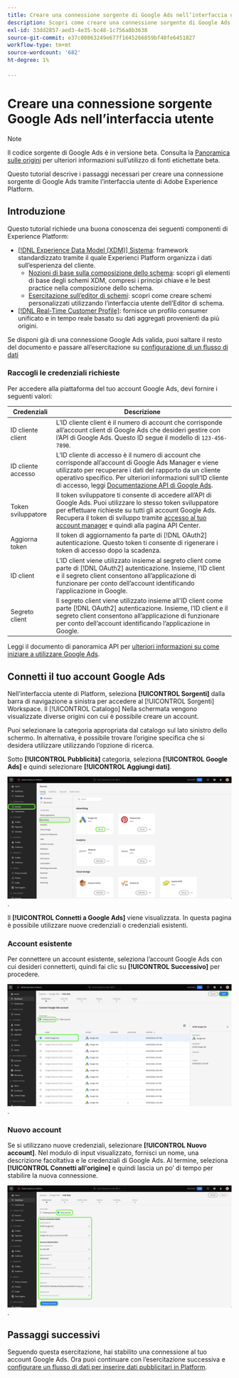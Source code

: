 ```yaml
---
title: Creare una connessione sorgente di Google Ads nell’interfaccia utente
description: Scopri come creare una connessione sorgente di Google Ads utilizzando l’interfaccia utente di Adobe Experience Platform.
exl-id: 33dd2857-aed3-4e35-bc48-1c756a8b3638
source-git-commit: e37c00863249e677f1645266859bf40fe6451827
workflow-type: tm+mt
source-wordcount: '682'
ht-degree: 1%

---
```


# Creare una connessione sorgente Google Ads nell’interfaccia utente

>[!NOTE]
>
>Il codice sorgente di Google Ads è in versione beta. Consulta la [Panoramica sulle origini](../../../../home.md#terms-and-conditions) per ulteriori informazioni sull’utilizzo di fonti etichettate beta.

Questo tutorial descrive i passaggi necessari per creare una connessione sorgente di Google Ads tramite l’interfaccia utente di Adobe Experience Platform.

## Introduzione

Questo tutorial richiede una buona conoscenza dei seguenti componenti di Experience Platform:

* [[!DNL Experience Data Model (XDM)] Sistema](../../../../../xdm/home.md): framework standardizzato tramite il quale Experienci Platform organizza i dati sull’esperienza del cliente.
   * [Nozioni di base sulla composizione dello schema](../../../../../xdm/schema/composition.md): scopri gli elementi di base degli schemi XDM, compresi i principi chiave e le best practice nella composizione dello schema.
   * [Esercitazione sull’editor di schemi](../../../../../xdm/tutorials/create-schema-ui.md): scopri come creare schemi personalizzati utilizzando l’interfaccia utente dell’Editor di schema.
* [[!DNL Real-Time Customer Profile]](../../../../../profile/home.md): fornisce un profilo consumer unificato e in tempo reale basato su dati aggregati provenienti da più origini.

Se disponi già di una connessione Google Ads valida, puoi saltare il resto del documento e passare all’esercitazione su [configurazione di un flusso di dati](../../dataflow/advertising.md)

### Raccogli le credenziali richieste

Per accedere alla piattaforma del tuo account Google Ads, devi fornire i seguenti valori:

| Credenziali | Descrizione |
| ---------- | ----------- |
| ID cliente client | L’ID cliente client è il numero di account che corrisponde all’account client di Google Ads che desideri gestire con l’API di Google Ads. Questo ID segue il modello di `123-456-7890`. |
| ID cliente accesso | L’ID cliente di accesso è il numero di account che corrisponde all’account di Google Ads Manager e viene utilizzato per recuperare i dati del rapporto da un cliente operativo specifico. Per ulteriori informazioni sull’ID cliente di accesso, leggi [Documentazione API di Google Ads](https://developers.google.com/google-ads/api/docs/migration/login-customer-id). |
| Token sviluppatore | Il token sviluppatore ti consente di accedere all’API di Google Ads. Puoi utilizzare lo stesso token sviluppatore per effettuare richieste su tutti gli account Google Ads. Recupera il token di sviluppo tramite [accesso al tuo account manager](https://ads.google.com/home/tools/manager-accounts/) e quindi alla pagina API Center. |
| Aggiorna token | Il token di aggiornamento fa parte di [!DNL OAuth2] autenticazione. Questo token ti consente di rigenerare i token di accesso dopo la scadenza. |
| ID client | L’ID client viene utilizzato insieme al segreto client come parte di [!DNL OAuth2] autenticazione. Insieme, l’ID client e il segreto client consentono all’applicazione di funzionare per conto dell’account identificando l’applicazione in Google. |
| Segreto client | Il segreto client viene utilizzato insieme all&#39;ID client come parte [!DNL OAuth2] autenticazione. Insieme, l’ID client e il segreto client consentono all’applicazione di funzionare per conto dell’account identificando l’applicazione in Google. |

Leggi il documento di panoramica API per [ulteriori informazioni su come iniziare a utilizzare Google Ads](https://developers.google.com/google-ads/api/docs/first-call/overview).

## Connetti il tuo account Google Ads

Nell’interfaccia utente di Platform, seleziona **[!UICONTROL Sorgenti]** dalla barra di navigazione a sinistra per accedere al [!UICONTROL Sorgenti] Workspace. Il [!UICONTROL Catalogo] Nella schermata vengono visualizzate diverse origini con cui è possibile creare un account.

Puoi selezionare la categoria appropriata dal catalogo sul lato sinistro dello schermo. In alternativa, è possibile trovare l’origine specifica che si desidera utilizzare utilizzando l’opzione di ricerca.

Sotto **[!UICONTROL Pubblicità]** categoria, seleziona **[!UICONTROL Google Ads]** e quindi selezionare **[!UICONTROL Aggiungi dati]**.

![Catalogo delle origini nell’interfaccia utente di Experienci Platform.](../../../../images/tutorials/create/ads/catalog.png).

Il **[!UICONTROL Connetti a Google Ads]** viene visualizzata. In questa pagina è possibile utilizzare nuove credenziali o credenziali esistenti.

### Account esistente

Per connettere un account esistente, seleziona l’account Google Ads con cui desideri connetterti, quindi fai clic su **[!UICONTROL Successivo]** per procedere.

![Pagina di selezione degli account esistenti nel flusso di lavoro origini.](../../../../images/tutorials/create/ads/existing.png).

### Nuovo account

Se si utilizzano nuove credenziali, selezionare **[!UICONTROL Nuovo account]**. Nel modulo di input visualizzato, fornisci un nome, una descrizione facoltativa e le credenziali di Google Ads. Al termine, seleziona **[!UICONTROL Connetti all&#39;origine]** e quindi lascia un po’ di tempo per stabilire la nuova connessione.

![La nuova interfaccia account nel flusso di lavoro origini.](../../../../images/tutorials/create/ads/new.png).

## Passaggi successivi

Seguendo questa esercitazione, hai stabilito una connessione al tuo account Google Ads. Ora puoi continuare con l’esercitazione successiva e [configurare un flusso di dati per inserire dati pubblicitari in Platform](../../dataflow/advertising.md).
